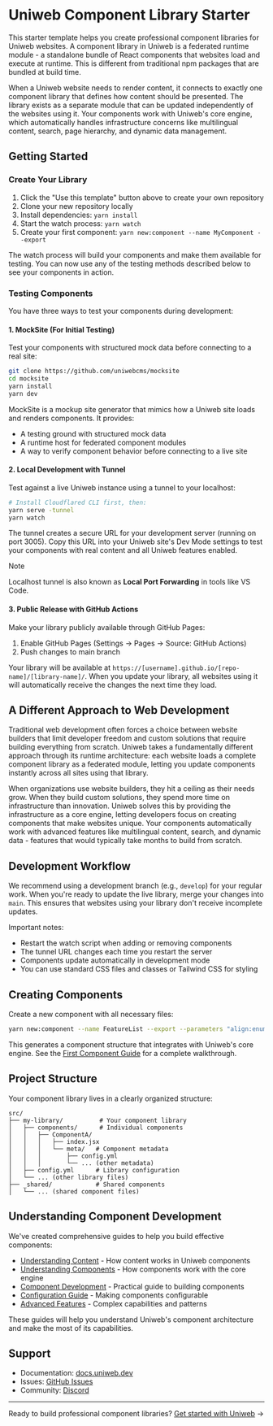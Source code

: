 # Uniweb Component Library Starter

This starter template helps you create professional component libraries for Uniweb websites. A component library in Uniweb is a federated runtime module - a standalone bundle of React components that websites load and execute at runtime. This is different from traditional npm packages that are bundled at build time.

When a Uniweb website needs to render content, it connects to exactly one component library that defines how content should be presented. The library exists as a separate module that can be updated independently of the websites using it. Your components work with Uniweb's core engine, which automatically handles infrastructure concerns like multilingual content, search, page hierarchy, and dynamic data management.

## Getting Started

### Create Your Library

1. Click the "Use this template" button above to create your own repository
2. Clone your new repository locally
3. Install dependencies: `yarn install`
4. Start the watch process: `yarn watch`
5. Create your first component: `yarn new:component --name MyComponent --export`

The watch process will build your components and make them available for testing. You can now use any of the testing methods described below to see your components in action.

### Testing Components

You have three ways to test your components during development:

#### 1. MockSite (For Initial Testing)
Test your components with structured mock data before connecting to a real site:

```bash
git clone https://github.com/uniwebcms/mocksite
cd mocksite
yarn install
yarn dev
```

MockSite is a mockup site generator that mimics how a Uniweb site loads and renders components. It provides:
- A testing ground with structured mock data
- A runtime host for federated component modules
- A way to verify component behavior before connecting to a live site

#### 2. Local Development with Tunnel
Test against a live Uniweb instance using a tunnel to your localhost:

```bash
# Install Cloudflared CLI first, then:
yarn serve -tunnel
yarn watch
```

The tunnel creates a secure URL for your development server (running on port 3005). Copy this URL into your Uniweb site's Dev Mode settings to test your components with real content and all Uniweb features enabled.

> [!NOTE]
> Localhost tunnel is also known as **Local Port Forwarding** in tools like VS Code.

#### 3. Public Release with GitHub Actions
Make your library publicly available through GitHub Pages:

1. Enable GitHub Pages (Settings → Pages → Source: GitHub Actions)
2. Push changes to main branch

Your library will be available at `https://[username].github.io/[repo-name]/[library-name]/`. When you update your library, all websites using it will automatically receive the changes the next time they load.

## A Different Approach to Web Development

Traditional web development often forces a choice between website builders that limit developer freedom and custom solutions that require building everything from scratch. Uniweb takes a fundamentally different approach through its runtime architecture: each website loads a complete component library as a federated module, letting you update components instantly across all sites using that library.

When organizations use website builders, they hit a ceiling as their needs grow. When they build custom solutions, they spend more time on infrastructure than innovation. Uniweb solves this by providing the infrastructure as a core engine, letting developers focus on creating components that make websites unique. Your components automatically work with advanced features like multilingual content, search, and dynamic data - features that would typically take months to build from scratch.

## Development Workflow

We recommend using a development branch (e.g., `develop`) for your regular work. When you're ready to update the live library, merge your changes into `main`. This ensures that websites using your library don't receive incomplete updates.

Important notes:
- Restart the watch script when adding or removing components
- The tunnel URL changes each time you restart the server
- Components update automatically in development mode
- You can use standard CSS files and classes or Tailwind CSS for styling

## Creating Components

Create a new component with all necessary files:

```bash
yarn new:component --name FeatureList --export --parameters "align:enum"
```

This generates a component structure that integrates with Uniweb's core engine. See the [First Component Guide](docs/first-component.md) for a complete walkthrough.

## Project Structure

Your component library lives in a clearly organized structure:

```
src/
├── my-library/          # Your component library
│   ├── components/      # Individual components
│   │   ├── ComponentA/
│   │   │   ├── index.jsx
│   │   │   └── meta/   # Component metadata
│   │   │       ├── config.yml
│   │   │       └── ... (other metadata)
│   ├── config.yml      # Library configuration
│   └── ... (other library files)
├── _shared/            # Shared components
│   └── ... (shared component files)
```

## Understanding Component Development

We've created comprehensive guides to help you build effective components:

- [Understanding Content](docs/understanding-content.md) - How content works in Uniweb components
- [Understanding Components](docs/understanding-components.md) - How components work with the core engine
- [Component Development](docs/component-development.md) - Practical guide to building components
- [Configuration Guide](docs/component-configuration.md) - Making components configurable
- [Advanced Features](docs/advanced-features.md) - Complex capabilities and patterns

These guides will help you understand Uniweb's component architecture and make the most of its capabilities.

## Support

- Documentation: [docs.uniweb.dev](https://docs.uniweb.dev)
- Issues: [GitHub Issues](../../issues)
- Community: [Discord](https://discord.gg/uniweb)

---

Ready to build professional component libraries? [Get started with Uniweb](https://uniwebcms.com) →
